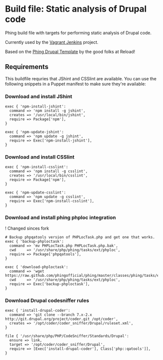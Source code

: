 Build file: Static analysis of Drupal code
==========================================

Phing build file with targets for performing static analysis of Drupal code.

Currently used by the [Vagrant Jenkins](https://github.com/achton/vagrant-jenkins) project.

Based on the [Phing Drupal Template](https://github.com/reload/phing-drupal-template) by the good folks at Reload!


Requirements
------------

This buildfile requries that JShint and CSSlint are available. You can use the following snippets in a Puppet manifest to make sure they're available:

### Download and install JShint

    exec { 'npm-install-jshint':
      command => 'npm install -g jshint',
      creates => '/usr/local/bin/jshint',
      require => Package['npm'],
    }

    exec { 'npm-update-jshint':
      command => 'npm update -g jshint',
      require => Exec['npm-install-jshint'],
    }

### Download and install CSSlint

    exec { 'npm-install-csslint':
      command => 'npm install -g csslint',
      creates => '/usr/local/bin/csslint',
      require => Package['npm'],
    }

    exec { 'npm-update-csslint':
      command => 'npm update -g csslint',
      require => Exec['npm-install-csslint'],
    }

### Download and install phing phploc integration

! Changed sinces fork

    # Backup phpqatools version of PHPLocTask.php and get one that works.
    exec { 'backup-phploctask':
      command => 'mv PHPLocTask.php PHPLocTask.php.bak',
      cwd     => '/usr/share/php/phing/tasks/ext/phploc',
      require => Package['phpqatools'],
    }

    exec { 'download-phploctask':
      command => 'wget https://raw.github.com/phingofficial/phing/master/classes/phing/tasks/ext/phploc/PHPLocTask.php',
      cwd     => '/usr/share/php/phing/tasks/ext/phploc',
      require => Exec['backup-phploctask'],
    }

### Download Drupal codesniffer rules

    exec { 'install-drupal-coder':
      command => 'git clone --branch 7.x-2.x http://git.drupal.org/project/coder.git /opt/coder',
      creates => '/opt/coder/coder_sniffer/Drupal/ruleset.xml',
    }

    file { '/usr/share/php/PHP/CodeSniffer/Standards/Drupal':
      ensure => link,
      target => '/opt/coder/coder_sniffer/Drupal',
      require => [Exec['install-drupal-coder'], Class['php::qatools']],
    }
